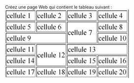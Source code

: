 Créez une page Web qui contient le tableau suivant : 
<img src="https://github.com/zakaria-aitali/Programation-Web-ENSAte-GI1/blob/main/HTML/exercice4/img.png?raw=true" width="80%">
